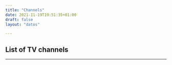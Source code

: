 ```yaml
---
title: "Channels"
date: 2021-11-19T19:51:35+01:00
draft: false
layout: "datos"

---
```

## List of TV channels
****